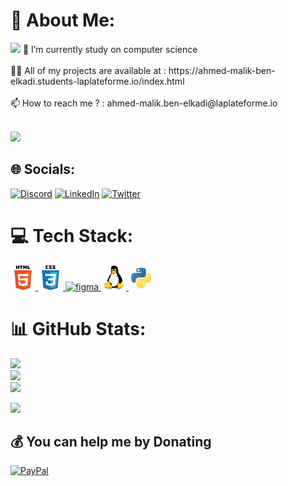 <h1 style="color:rouge">💫 About Me: </h1>
<a href="https://www.youtube.com/watch?v=dQw4w9WgXcQ"><img src="https://user-images.githubusercontent.com/73097560/115834477-dbab4500-a447-11eb-908a-139a6edaec5c.gif"></a>
🔭 I’m currently study on computer science<br><br>👨‍💻 All of my projects are available at :  https://ahmed-malik-ben-elkadi.students-laplateforme.io/index.html<br><br>📫 How to reach me ? : ahmed-malik.ben-elkadi@laplateforme.io<br><br>

<a href="https://www.youtube.com/watch?v=dQw4w9WgXcQ"><img src="https://user-images.githubusercontent.com/73097560/115834477-dbab4500-a447-11eb-908a-139a6edaec5c.gif"></a>
## 🌐 Socials:
[![Discord](https://img.shields.io/badge/Discord-%237289DA.svg?logo=discord&logoColor=white)](htttps://discord.gg/Malik#1604) [![LinkedIn](https://img.shields.io/badge/LinkedIn-%230077B5.svg?logo=linkedin&logoColor=white)](https://linkedin.com/in/AhmedMalikBenelkadi) [![Twitter](https://img.shields.io/badge/Twitter-%231DA1F2.svg?logo=Twitter&logoColor=white)](https://twitter.com/@MalikBenelkadi) 

# 💻 Tech Stack:

<p align="left">
  <a href="https://www.w3.org/html/" target="_blank" rel="noreferrer"> <img src="https://raw.githubusercontent.com/devicons/devicon/master/icons/html5/html5-original-wordmark.svg" alt="html5" width="40" height="40"/> </a> 
  <a href="https://www.w3schools.com/css/" target="_blank" rel="noreferrer"> <img src="https://raw.githubusercontent.com/devicons/devicon/master/icons/css3/css3-original-wordmark.svg" alt="css3" width="40" height="40"/> </a> 
  <a href="https://www.figma.com/" target="_blank" rel="noreferrer"> <img src="https://www.vectorlogo.zone/logos/figma/figma-icon.svg" alt="figma" width="40" height="40"/> </a> 
  <a href="https://www.linux.org/" target="_blank" rel="noreferrer"> <img src="https://raw.githubusercontent.com/devicons/devicon/master/icons/linux/linux-original.svg" alt="linux" width="40" height="40"/> </a> 
  <a href="https://www.python.org" target="_blank" rel="noreferrer"> <img src="https://raw.githubusercontent.com/devicons/devicon/master/icons/python/python-original.svg" alt="python" width="40" height="40"/> </a> </p>

# 📊 GitHub Stats:
![](https://github-readme-stats.vercel.app/api?username=AHmed-Malik-benelkadi&theme=ayu-mirage&hide_border=false&include_all_commits=false&count_private=false)<br/>
![](https://github-readme-streak-stats.herokuapp.com/?user=AHmed-Malik-benelkadi&theme=ayu-mirage&hide_border=false)<br/>
![](https://github-readme-stats.vercel.app/api/top-langs/?username=AHmed-Malik-benelkadi&theme=ayu-mirage&hide_border=false&include_all_commits=false&count_private=false&layout=compact)


[![](https://visitcount.itsvg.in/api?id=AHmed-Malik-benelkadi&icon=5&color=4)](https://visitcount.itsvg.in)

  ## 💰 You can help me by Donating
  [![PayPal](https://img.shields.io/badge/PayPal-00457C?style=for-the-badge&logo=paypal&logoColor=white)](https://paypal.me/paypal.me/AhmedBenelkad) 

  

